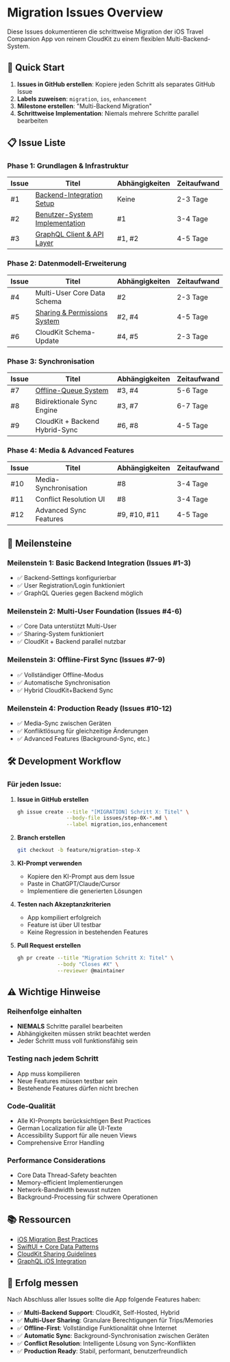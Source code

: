 # Migration Issues Overview

Diese Issues dokumentieren die schrittweise Migration der iOS Travel Companion App von reinem CloudKit zu einem flexiblen Multi-Backend-System.

## 🚀 Quick Start

1. **Issues in GitHub erstellen**: Kopiere jeden Schritt als separates GitHub Issue
2. **Labels zuweisen**: `migration`, `ios`, `enhancement`
3. **Milestone erstellen**: "Multi-Backend Migration"
4. **Schrittweise Implementation**: Niemals mehrere Schritte parallel bearbeiten

## 📋 Issue Liste

### Phase 1: Grundlagen & Infrastruktur

| Issue | Titel | Abhängigkeiten | Zeitaufwand |
|-------|-------|----------------|-------------|
| #1 | [Backend-Integration Setup](./step-01-backend-integration-setup.md) | Keine | 2-3 Tage |
| #2 | [Benutzer-System Implementation](./step-02-user-system.md) | #1 | 3-4 Tage |
| #3 | [GraphQL Client & API Layer](./step-03-graphql-client.md) | #1, #2 | 4-5 Tage |

### Phase 2: Datenmodell-Erweiterung

| Issue | Titel | Abhängigkeiten | Zeitaufwand |
|-------|-------|----------------|-------------|
| #4 | Multi-User Core Data Schema | #2 | 2-3 Tage |
| #5 | [Sharing & Permissions System](./step-05-sharing-permissions.md) | #2, #4 | 4-5 Tage |
| #6 | CloudKit Schema-Update | #4, #5 | 2-3 Tage |

### Phase 3: Synchronisation

| Issue | Titel | Abhängigkeiten | Zeitaufwand |
|-------|-------|----------------|-------------|
| #7 | [Offline-Queue System](./step-07-offline-queue.md) | #3, #4 | 5-6 Tage |
| #8 | Bidirektionale Sync Engine | #3, #7 | 6-7 Tage |
| #9 | CloudKit + Backend Hybrid-Sync | #6, #8 | 4-5 Tage |

### Phase 4: Media & Advanced Features

| Issue | Titel | Abhängigkeiten | Zeitaufwand |
|-------|-------|----------------|-------------|
| #10 | Media-Synchronisation | #8 | 3-4 Tage |
| #11 | Conflict Resolution UI | #8 | 3-4 Tage |
| #12 | Advanced Sync Features | #9, #10, #11 | 4-5 Tage |

## 🎯 Meilensteine

### Meilenstein 1: Basic Backend Integration (Issues #1-3)
- ✅ Backend-Settings konfigurierbar
- ✅ User Registration/Login funktioniert
- ✅ GraphQL Queries gegen Backend möglich

### Meilenstein 2: Multi-User Foundation (Issues #4-6)
- ✅ Core Data unterstützt Multi-User
- ✅ Sharing-System funktioniert
- ✅ CloudKit + Backend parallel nutzbar

### Meilenstein 3: Offline-First Sync (Issues #7-9)
- ✅ Vollständiger Offline-Modus
- ✅ Automatische Synchronisation
- ✅ Hybrid CloudKit+Backend Sync

### Meilenstein 4: Production Ready (Issues #10-12)
- ✅ Media-Sync zwischen Geräten
- ✅ Konfliktlösung für gleichzeitige Änderungen
- ✅ Advanced Features (Background-Sync, etc.)

## 🛠️ Development Workflow

### Für jeden Issue:

1. **Issue in GitHub erstellen**
   ```bash
   gh issue create --title "[MIGRATION] Schritt X: Titel" \
                   --body-file issues/step-0X-*.md \
                   --label migration,ios,enhancement
   ```

2. **Branch erstellen**
   ```bash
   git checkout -b feature/migration-step-X
   ```

3. **KI-Prompt verwenden**
   - Kopiere den KI-Prompt aus dem Issue
   - Paste in ChatGPT/Claude/Cursor
   - Implementiere die generierten Lösungen

4. **Testen nach Akzeptanzkriterien**
   - App kompiliert erfolgreich
   - Feature ist über UI testbar
   - Keine Regression in bestehenden Features

5. **Pull Request erstellen**
   ```bash
   gh pr create --title "Migration Schritt X: Titel" \
                --body "Closes #X" \
                --reviewer @maintainer
   ```

## ⚠️ Wichtige Hinweise

### Reihenfolge einhalten
- **NIEMALS** Schritte parallel bearbeiten
- Abhängigkeiten müssen strikt beachtet werden
- Jeder Schritt muss voll funktionsfähig sein

### Testing nach jedem Schritt
- App muss kompilieren
- Neue Features müssen testbar sein
- Bestehende Features dürfen nicht brechen

### Code-Qualität
- Alle KI-Prompts berücksichtigen Best Practices
- German Localization für alle UI-Texte
- Accessibility Support für alle neuen Views
- Comprehensive Error Handling

### Performance Considerations
- Core Data Thread-Safety beachten
- Memory-efficient Implementierungen
- Network-Bandwidth bewusst nutzen
- Background-Processing für schwere Operationen

## 📚 Ressourcen

- [iOS Migration Best Practices](https://developer.apple.com/documentation/coredata/using_lightweight_migration)
- [SwiftUI + Core Data Patterns](https://developer.apple.com/documentation/swiftui/managing-model-data-in-your-app)
- [CloudKit Sharing Guidelines](https://developer.apple.com/documentation/cloudkit/shared_records)
- [GraphQL iOS Integration](https://www.apollographql.com/docs/ios/)

## 🎉 Erfolg messen

Nach Abschluss aller Issues sollte die App folgende Features haben:

- ✅ **Multi-Backend Support**: CloudKit, Self-Hosted, Hybrid
- ✅ **Multi-User Sharing**: Granulare Berechtigungen für Trips/Memories
- ✅ **Offline-First**: Vollständige Funktionalität ohne Internet
- ✅ **Automatic Sync**: Background-Synchronisation zwischen Geräten
- ✅ **Conflict Resolution**: Intelligente Lösung von Sync-Konflikten
- ✅ **Production Ready**: Stabil, performant, benutzerfreundlich 